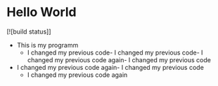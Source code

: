   # Hello World
  
  [![build status]]
  
  - This is my programm
      - I changed my previous code- I changed my previous code- I changed my previous code again- I changed my previous code
- I changed my previous code again- I changed my previous code
	- I changed my previous code again
